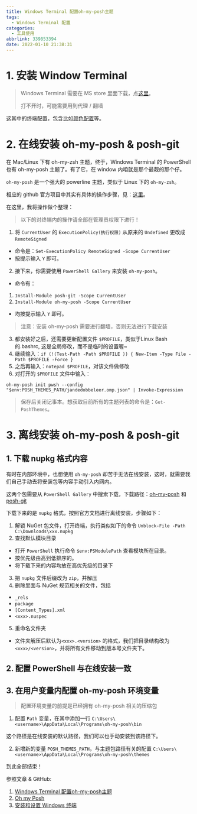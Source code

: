 ```yaml
---
title: Windows Terminal 配置oh-my-posh主题
tags:
  - Windows Terminal 配置
categories:
  - 工具使用
abbrlink: 339853394
date: 2022-01-10 21:38:31
---
```


# 1. 安装 Window Terminal

> Windows Terminal 需要在 MS store 里面下载，点[这里](https://docs.microsoft.com/zh-cn/windows/terminal/get-started)。
>
> 打不开时，可能需要用到代理 / 翻墙

这其中的终端配置，包含比如[颜色配置](https://docs.microsoft.com/zh-cn/windows/terminal/customize-settings/color-schemes)等。

# 2. 在线安装 oh-my-posh & posh-git

在 Mac/Linux 下有 oh-my-zsh 主题，终于，Windows Terminal 的 PowerShell 也有 oh-my-posh 主题了。有了它，在 window 内咱就是那个最靓的那个仔。

`oh-my-posh` 是一个强大的 powerline 主题，类似于 Linux 下的 `oh-my-zsh`。

相应的 github 官方项目中其实有具体的操作步骤，见：[这里](https://ohmyposh.dev/)。

在这里，我将操作做个整理：

> 以下的对终端内的操作请全部在管理员权限下进行！

1. 将 `CurrentUser` 的 `ExecutionPolicy(执行权限)` 从原来的 `Undefined` 更改成 `RemoteSigned`
- 命令是：`Set-ExecutionPolicy RemoteSigned -Scope CurrentUser`
- 按提示输入 `Y` 即可。
2. 接下来，你需要使用 `PowerShell Gallery` 来安装 `oh-my-posh`。
- 命令有：
1. `Install-Module posh-git -Scope CurrentUser`
2. `Install-Module oh-my-posh -Scope CurrentUser`
- 均按提示输入 `Y` 即可。

> 注意：安装 oh-my-posh 需要进行翻墙，否则无法进行下载安装

3. 都安装好之后，还需要更新配置文件 `$PROFILE`，类似于Linux Bash的.bashrc, 这是全局修改，而不是临时的设置喔~
1. 继续输入：`if (!(Test-Path -Path $PROFILE )) { New-Item -Type File -Path $PROFILE -Force }`
2. 之后再输入：`notepad $PROFILE`，对该文件做修改
3. 对打开的 `$PROFILE` 文件中输入：

```
oh-my-posh init pwsh --config "$env:POSH_THEMES_PATH/jandedobbeleer.omp.json" | Invoke-Expression
```

> 保存后关闭记事本。想获取目前所有的主题列表的命令是：`Get-PoshThemes`。

# 3. 离线安装 oh-my-posh & posh-git

## 1. 下载 nupkg 格式内容

有时在内部环境中，也想使用 `oh-my-posh` 却苦于无法在线安装，这时，就需要我们自己手动去将安装包等内容手动引入内网内。

这两个包需要从 `PowerShell Gallery` 中搜索下载，下载路径：[oh-my-posh](https://www.powershellgallery.com/packages/oh-my-posh) 和 [posh-git](powershellgallery.com/packages/posh-git)

下载下来的是 `nupkg` 格式，按照官方文档进行离线安装，步骤如下：
1. 解锁 NuGet 包文件，打开终端，执行类似如下的命令
`Unblock-File -Path C:\Downloads\xxx.nupkg`
2. 查找默认模块目录
  - 打开 `PowerShell` 执行命令 `$env:PSModulePath` 查看模块所在目录。
  - 按优先级由高到低排序的。
  - 将下载下来的内容均放在高优先级的目录下
3. 把 `nupkg` 文件后缀改为 `zip`，并解压
4. 删除里面与 NuGet 规范相关的文件，包括
  - `_rels`
  - `package`
  - `[Content_Types].xml`
  - `<xxx>.nuspec`
5. 重命名文件夹
  - 文件夹解压后默认为`<xxx>.<version>` 的格式，我们把目录结构改为 `<xxx>/<version>`，并将所有文件移动到版本号文件夹下。

## 2. 配置 PowerShell 与在线安装一致

## 3. 在用户变量内配置 oh-my-posh 环境变量

> 配置环境变量的前提是已经拥有 oh-my-posh 相关的压缩包

1. 配置 `Path` 变量，在其中添加一行
  `C:\Users\<username>\AppData\Local\Programs\oh-my-posh\bin`
  
  这个路径是在线安装的默认路径，我们可以也手动安装到该路径下。

2. 新增新的变量 `POSH_THEMES_PATH`，与主题包路径有关的配置
  `C:\Users\<username>\AppData\Local\Programs\oh-my-posh\themes`

到此全部结束！

参照文章 & GitHub:
1. [Windows Terminal 配置oh-my-posh主题](https://www.misiyu.cn/article/134.html)
2. [Oh my Posh](https://ohmyposh.dev/)
3. [安装和设置 Windows 终端](https://docs.microsoft.com/zh-cn/windows/terminal/get-started)
